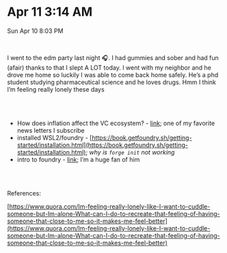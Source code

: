 # Apr 11 3:14 AM

Sun Apr 10 8:03 PM

<br />

I went to the edm party last night 🎧. I had gummies and sober and had fun (afair) thanks to that I slept A LOT today. I went with my neighbor and he drove me home so luckily I was able to come back home safely. He’s a phd student studying pharmaceutical science and he loves drugs. Hmm I think I’m feeling really lonely these days 

<br />
<br />

- How does inflation affect the VC ecosystem? - [link](https://maily.so/vridge/posts/245eb88f?mid=Uf42446178583); one of my favorite news letters I subscribe
- installed WSL2/foundry - [https://book.getfoundry.sh/getting-started/installation.html](https://book.getfoundry.sh/getting-started/installation.html); _why is `forge init` not working_ 
- intro to foundry - [link](https://www.youtube.com/watch?v=fNMfMxGxeag&t=318s); I’m a huge fan of him

<br />
<br />

References:

[https://www.quora.com/Im-feeling-really-lonely-like-I-want-to-cuddle-someone-but-Im-alone-What-can-I-do-to-recreate-that-feeling-of-having-someone-that-close-to-me-so-it-makes-me-feel-better](https://www.quora.com/Im-feeling-really-lonely-like-I-want-to-cuddle-someone-but-Im-alone-What-can-I-do-to-recreate-that-feeling-of-having-someone-that-close-to-me-so-it-makes-me-feel-better)
